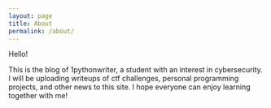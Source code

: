 ```yaml
---
layout: page
title: About
permalink: /about/
---
```


Hello!

This is the blog of 1pythonwriter, a student with an interest in cybersecurity.
I will be uploading writeups of ctf challenges, personal programming projects, and other news to this site.
I hope everyone can enjoy learning together with me!
